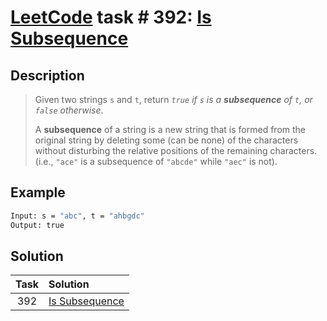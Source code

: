 # [LeetCode][leetcode] task # 392: [Is Subsequence][task]

Description
-----------

> Given two strings `s` and `t`, return _`true`
> if `s` is a **subsequence** of `t`, or `false` otherwise_.
> 
> A **subsequence** of a string is a new string that is formed from
> the original string by deleting some (can be none) of the characters
> without disturbing the relative positions of the remaining characters.
> (i.e., `"ace"` is a subsequence of `"abcde"` while `"aec"` is not).

Example
-------

```sh
Input: s = "abc", t = "ahbgdc"
Output: true
```

Solution
--------

| Task | Solution                   |
|:----:|:---------------------------|
| 392  | [Is Subsequence][solution] |


[leetcode]: <http://leetcode.com/>
[task]: <https://leetcode.com/problems/is-subsequence/>
[solution]: <https://github.com/wellaxis/praxis-leetcode/blob/main/src/main/java/com/witalis/praxis/leetcode/task/h4/p392/option/Practice.java>
